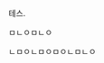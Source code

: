 테스.

























































ㅁㄴㅇㅁㄴㅇ































ㄴㅁㅇㄴㅁㅇㅁㅇㄴㅁㄴㅇ
